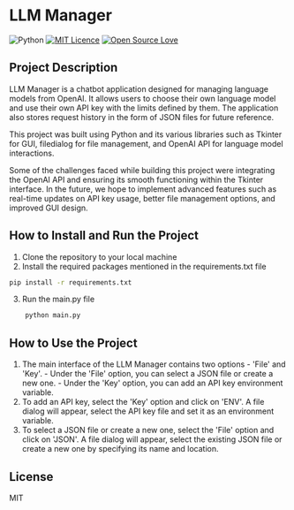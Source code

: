# LLM Manager


![Python](https://img.shields.io/badge/python-3670A0?style=for-the-badge&logo=python&logoColor=ffdd54) [![MIT Licence](https://badges.frapsoft.com/os/mit/mit-125x28.png?v=103)](https://opensource.org/licenses/mit-license.php) [![Open Source Love](https://badges.frapsoft.com/os/v3/open-source-175x29.png?v=103)](https://github.com/ellerbrock/open-source-badges/)

## Project Description

LLM Manager is a chatbot application designed for managing language models from OpenAI. It allows users to choose their own language model and use their own API key with the limits defined by them. The application also stores request history in the form of JSON files for future reference.

This project was built using Python and its various libraries such as Tkinter for GUI, filedialog for file management, and OpenAI API for language model interactions.

Some of the challenges faced while building this project were integrating the OpenAI API and ensuring its smooth functioning within the Tkinter interface. In the future, we hope to implement advanced features such as real-time updates on API key usage, better file management options, and improved GUI design.
## How to Install and Run the Project

1. Clone the repository to your local machine
2. Install the required packages mentioned in the requirements.txt file

```sh
pip install -r requirements.txt
```

3. Run the main.py file
```sh
    python main.py
```
## How to Use the Project

1. The main interface of the LLM Manager contains two options - 'File' and 'Key'.
        - Under the 'File' option, you can select a JSON file or create a new one.
        - Under the 'Key' option, you can add an API key environment variable.
2. To add an API key, select the 'Key' option and click on 'ENV'. A file dialog will appear, select the API key file and set it as an environment variable.
3. To select a JSON file or create a new one, select the 'File' option and click on 'JSON'. A file dialog will appear, select the existing JSON file or create a new one by specifying its name and location.

## License

MIT
